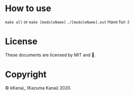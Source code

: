 # How to use
`make all` or `make [moduleName]`
`./[moduleName].out`
Have fun :)

# License
These documents are licensed by MIT and 🍛.

# Copyright
©︎ kKanai_ (Kazuma Kanai) 2020.

